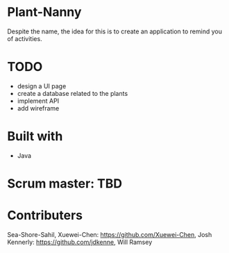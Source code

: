 # Plant-Nanny
Despite the name, the idea for this is to create an application to remind you of activities. 

# TODO
- design a UI page
- create a database related to the plants 
- implement API  
- add wireframe

# Built with
- Java 

# Scrum master: TBD

# Contributers
Sea-Shore-Sahil, Xuewei-Chen: https://github.com/Xuewei-Chen, Josh Kennerly: https://github.com/jdkenne, Will Ramsey



